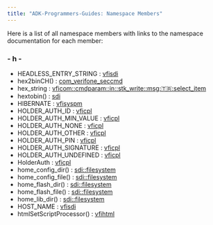 ```yaml
---
title: "ADK-Programmers-Guides: Namespace Members"
---
```


Here is a list of all namespace members with links to the namespace documentation for each member:

### - h -

- HEADLESS_ENTRY_STRING : <a href="namespacevfisdi.md#ac9842112c341daedac40f79bbfdd65a4af0f2199fcffa850b911160c2df8f2d96">vfisdi</a>
- hex2binCH() : <a href="namespacecom__verifone__seccmd.md#a40857c3b0bad84b00cb6e8aa0ec585e0">com_verifone_seccmd</a>
- hex_string : <a href="namespacevficom_1_1cmdparam_1_1in_1_1stk__write_1_1msg_1_1tr_1_1select__item.md#a981c8da2d475a8aae111a7e04c059eb1">vficom::cmdparam::in::stk_write::msg::tr::select_item</a>
- hextobin() : <a href="namespacesdi.md#aa7fda2cc5788cacfc2e267534b6391cd">sdi</a>
- HIBERNATE : <a href="namespacevfisyspm.md#ad6865f9a76c1985e26c2e86719fc674aac22ce256f44d6d9df78af9ee4ee9b3b7">vfisyspm</a>
- HOLDER_AUTH_ID : <a href="namespacevficpl.md#abc1dfb7e5d03f66392b0b4e8be15af50a73e3c991c566bed502f11806976ad4eb">vficpl</a>
- HOLDER_AUTH_MIN_VALUE : <a href="namespacevficpl.md#abc1dfb7e5d03f66392b0b4e8be15af50a13520fee927c826e79b8ad410da80073">vficpl</a>
- HOLDER_AUTH_NONE : <a href="namespacevficpl.md#abc1dfb7e5d03f66392b0b4e8be15af50a7b17b16b4e52aee87d875b5e7ef382d9">vficpl</a>
- HOLDER_AUTH_OTHER : <a href="namespacevficpl.md#abc1dfb7e5d03f66392b0b4e8be15af50a51404dd4ab95fe214db01db10b175424">vficpl</a>
- HOLDER_AUTH_PIN : <a href="namespacevficpl.md#abc1dfb7e5d03f66392b0b4e8be15af50a14528ba74d694ba44ea333e6b09fd890">vficpl</a>
- HOLDER_AUTH_SIGNATURE : <a href="namespacevficpl.md#abc1dfb7e5d03f66392b0b4e8be15af50a1be4162610288474eb7b780ddc8eacd6">vficpl</a>
- HOLDER_AUTH_UNDEFINED : <a href="namespacevficpl.md#abc1dfb7e5d03f66392b0b4e8be15af50a79279bc7212777399c5ccd893b0bc4e7">vficpl</a>
- HolderAuth : <a href="namespacevficpl.md#abc1dfb7e5d03f66392b0b4e8be15af50">vficpl</a>
- home_config_dir() : <a href="namespacesdi_1_1filesystem.md#a1eee0f47abbf3108854b4178e194ba45">sdi::filesystem</a>
- home_config_file() : <a href="namespacesdi_1_1filesystem.md#adebb7050fa15bdc4361a3d24f2c6e2f3">sdi::filesystem</a>
- home_flash_dir() : <a href="namespacesdi_1_1filesystem.md#a0de1824701ee8494b54c3c97cb17039b">sdi::filesystem</a>
- home_flash_file() : <a href="namespacesdi_1_1filesystem.md#a5748ac7656cef8d6b10941d76eac115d">sdi::filesystem</a>
- home_lib_dir() : <a href="namespacesdi_1_1filesystem.md#a98b1808447b0f9e7848b35156a4c7cc9">sdi::filesystem</a>
- HOST_NAME : <a href="namespacevfisdi.md#ac9842112c341daedac40f79bbfdd65a4aa90c31dcac79d8e8fe6faa22cf417937">vfisdi</a>
- htmlSetScriptProcessor() : <a href="namespacevfihtml.md#a67c7add0a3e05b7854d310b3678b9f41">vfihtml</a>
